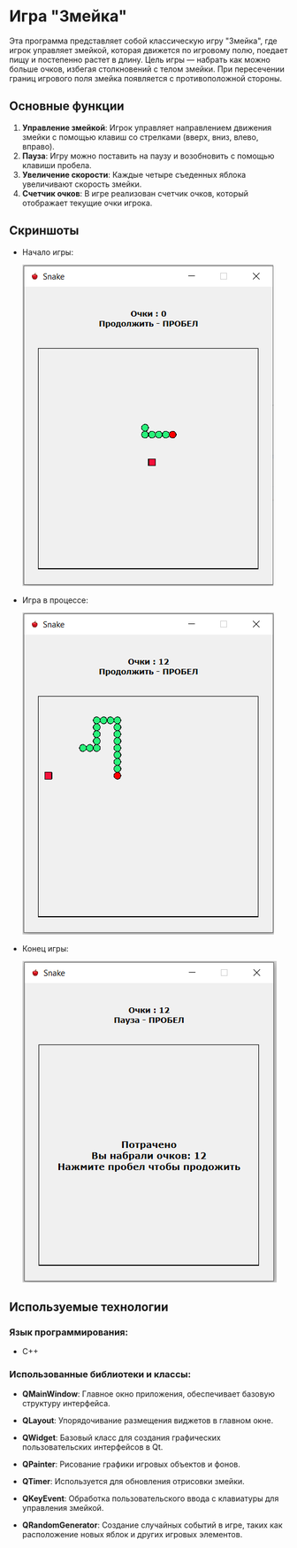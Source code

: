 # Игра "Змейка"

Эта программа представляет собой классическую игру "Змейка", где игрок управляет змейкой, которая движется по игровому полю, поедает пищу и постепенно растет в длину. Цель игры — набрать как можно больше очков, избегая столкновений с телом змейки. При пересечении границ игрового поля змейка появляется с противоположной стороны.

## Основные функции

1. **Управление змейкой**: Игрок управляет направлением движения змейки с помощью клавиш со стрелками (вверх, вниз, влево, вправо).
2. **Пауза**: Игру можно поставить на паузу и возобновить с помощью клавиши пробела.
3. **Увеличение скорости**: Каждые четыре съеденных яблока увеличивают скорость змейки.
4. **Счетчик очков**: В игре реализован счетчик очков, который отображает текущие очки игрока.

## Скриншоты

- Начало игры:

  ![Начало игры](./Game%20images/Snake_img1.PNG)

- Игра в процессе:

  ![Игра в процессе](./Game%20images/Snake_img2.PNG)

- Конец игры:

  ![Конец игры](./Game%20images/Snake_img3.PNG)
  
## Используемые технологии
  
### Язык программирования:
- C++

### Использованные библиотеки и классы:

- **QMainWindow**: Главное окно приложения, обеспечивает базовую структуру интерфейса.
  
- **QLayout**: Упорядочивание размещения виджетов в главном окне.
  
- **QWidget**: Базовый класс для создания графических пользовательских интерфейсов в Qt.
  
- **QPainter**: Рисование графики игровых объектов и фонов.
  
- **QTimer**: Используется для обновления отрисовки змейки.
  
- **QKeyEvent**: Обработка пользовательского ввода с клавиатуры для управления змейкой.
  
- **QRandomGenerator**: Создание случайных событий в игре, таких как расположение новых яблок и других игровых элементов.

